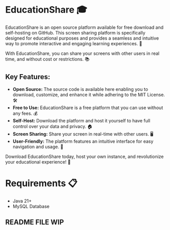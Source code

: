 # EducationShare 🎓

EducationShare is an open source platform available for free download and self-hosting on GitHub. This screen sharing platform is specifically designed for educational purposes and provides a seamless and intuitive way to promote interactive and engaging learning experiences. 🚀

With EducationShare, you can share your screens with other users in real time, and without cost or restrictions. 📚

## Key Features:

- **Open Source:** The source code is available here enabling you to download, customize, and enhance it while adhering to the MIT License. 🛠️
- **Free to Use:** EducationShare is a free platform that you can use without any fees. 💰
- **Self-Host:** Download the platform and host it yourself to have full control over your data and privacy. 🏠
- **Screen Sharing:** Share your screen in real-time with other users. 🖥️
- **User-Friendly:** The platform features an intuitive interface for easy navigation and usage. 🎨

Download EducationShare today, host your own instance, and revolutionize your educational experience! 🌟

# Requirements 📋

- Java 21+
- MySQL Database

## README FILE WIP
